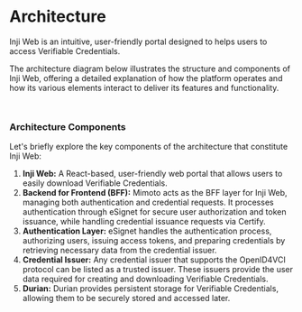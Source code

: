 # Architecture

Inji Web is an intuitive, user-friendly portal designed to helps users to access Verifiable Credentials.

The architecture diagram below illustrates the structure and components of Inji Web, offering a detailed explanation of how the platform operates and how its various elements interact to deliver its features and functionality.



<figure><img src="../../../.gitbook/assets/inji_web_0.10.0_architecture_1.png" alt=""><figcaption></figcaption></figure>

<figure><img src="../../../.gitbook/assets/INJIWEB-ARCHITECTURE.svg" alt=""><figcaption></figcaption></figure>

### Architecture Components

Let's briefly explore the key components of the architecture that constitute Inji Web:

1. **Inji Web:** A React-based, user-friendly web portal that allows users to easily download Verifiable Credentials.
2. **Backend for Frontend (BFF):** Mimoto acts as the BFF layer for Inji Web, managing both authentication and credential requests. It processes authentication through eSignet for secure user authorization and token issuance, while handling credential issuance requests via Certify.
3. **Authentication Layer:** eSignet handles the authentication process, authorizing users, issuing access tokens, and preparing credentials by retrieving necessary data from the credential issuer.
4. **Credential Issuer:** Any credential issuer that supports the OpenID4VCI protocol can be listed as a trusted issuer. These issuers provide the user data required for creating and downloading Verifiable Credentials.
5. **Durian:** Durian provides persistent storage for Verifiable Credentials, allowing them to be securely stored and accessed later.
